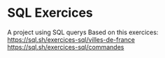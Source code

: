 # SQL Exercices 
A project using SQL querys 
Based on this exercices: <br>https://sql.sh/exercices-sql/villes-de-france <br> https://sql.sh/exercices-sql/commandes
